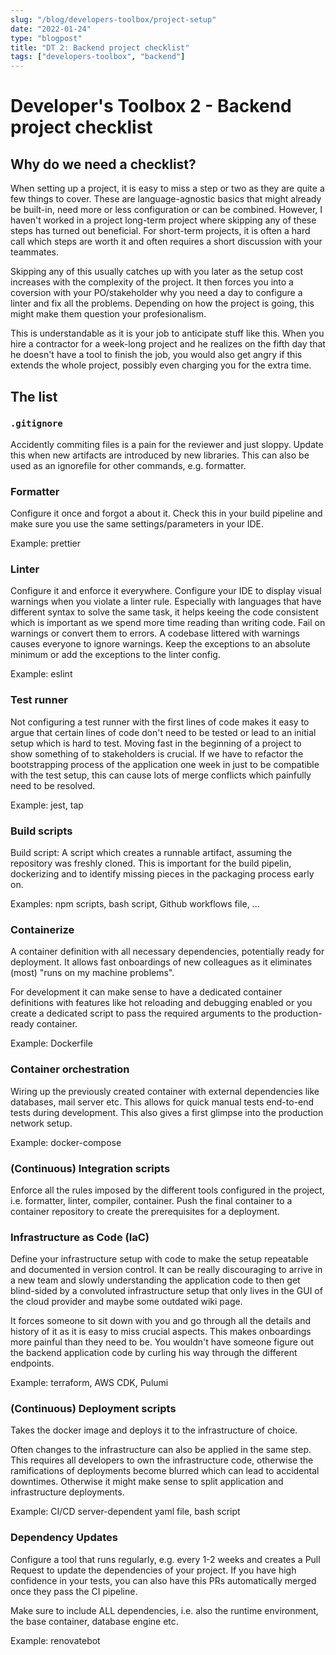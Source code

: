 ```yaml
---
slug: "/blog/developers-toolbox/project-setup"
date: "2022-01-24"
type: "blogpost"
title: "DT 2: Backend project checklist"
tags: ["developers-toolbox", "backend"]
---
```


# Developer's Toolbox 2 - Backend project checklist

## Why do we need a checklist?

When setting up a project, it is easy to miss a step or two as they are quite a few things to cover. These are language-agnostic basics that might already be built-in, need more or less configuration or can be combined. However, I haven't worked in a project long-term project where skipping any of these steps has turned out beneficial.
For short-term projects, it is often a hard call which steps are worth it and often requires a short discussion with your teammates.

Skipping any of this usually catches up with you later as the setup cost increases with the complexity of the project. It then forces you into a coversion with your PO/stakeholder why you need a day to configure a linter and fix all the problems. Depending on how the project is going, this might make them question your profesionalism.

This is understandable as it is your job to anticipate stuff like this. When you hire a contractor for a week-long project and he realizes on the fifth day that he doesn't have a tool to finish the job, you would also get angry if this extends the whole project, possibly even charging you for the extra time.

## The list

### `.gitignore`

Accidently commiting files is a pain for the reviewer and just sloppy. Update this when new artifacts are introduced by new libraries. This can also be used as an ignorefile for other commands, e.g. formatter.

### Formatter

Configure it once and forgot a about it. Check this in your build pipeline and make sure you use the same settings/parameters in your IDE.

Example: prettier

### Linter

Configure it and enforce it everywhere. Configure your IDE to display visual warnings when you violate a linter rule. Especially with languages that have different syntax to solve the same task, it helps keeing the code consistent which is important as we spend more time reading than writing code. Fail on warnings or convert them to errors. A codebase littered with warnings causes everyone to ignore warnings. Keep the exceptions to an absolute minimum or add the exceptions to the linter config.

Example: eslint

### Test runner

Not configuring a test runner with the first lines of code makes it easy to argue that certain lines of code don't need to be tested or lead to an initial setup which is hard to test. Moving fast in the beginning of a project to show something of to stakeholders is crucial. If we have to refactor the bootstrapping process of the application one week in just to be compatible with the test setup, this can cause lots of merge conflicts which painfully need to be resolved.

Example: jest, tap

### Build scripts

Build script: A script which creates a runnable artifact, assuming the repository was freshly cloned. This is important for the build pipelin, dockerizing and to identify missing pieces in the packaging process early on.

Examples: npm scripts, bash script, Github workflows file, ...

### Containerize

A container definition with all necessary dependencies, potentially ready for deployment. It allows fast onboardings of new colleagues as it eliminates (most) "runs on my machine problems".

For development it can make sense to have a dedicated container definitions with features like hot reloading and debugging enabled or you create a dedicated script to pass the required arguments to the production-ready container.

Example: Dockerfile

### Container orchestration

Wiring up the previously created container with external dependencies like databases, mail server etc. This allows for quick manual tests end-to-end tests during development. This also gives a first glimpse into the production network setup.

Example: docker-compose

### (Continuous) Integration scripts

Enforce all the rules imposed by the different tools configured in the project, i.e. formatter, linter, compiler, container. Push the final container to a container repository to create the prerequisites for a deployment.

### Infrastructure as Code (IaC)

Define your infrastructure setup with code to make the setup repeatable and documented in version control. It can be really discouraging to arrive in a new team and slowly understanding the application code to then get blind-sided by a convoluted infrastructure setup that only lives in the GUI of the cloud provider and maybe some outdated wiki page.

It forces someone to sit down with you and go through all the details and history of it as it is easy to miss crucial aspects. This makes onboardings more painful than they need to be. You wouldn't have someone figure out the backend application code by curling his way through the different endpoints.

Example: terraform, AWS CDK, Pulumi

### (Continuous) Deployment scripts

Takes the docker image and deploys it to the infrastructure of choice.

Often changes to the infrastructure can also be applied in the same step. This requires all developers to own the infrastructure code, otherwise the ramifications of deployments become blurred which can lead to accidental downtimes. Otherwise it might make sense to split application and infrastructure deployments.

Example: CI/CD server-dependent yaml file, bash script

### Dependency Updates

Configure a tool that runs regularly, e.g. every 1-2 weeks and creates a Pull Request to update the dependencies of your project. If you have high confidence in your tests, you can also have this PRs automatically merged once they pass the CI pipeline.

Make sure to include ALL dependencies, i.e. also the runtime environment, the base container, database engine etc.

Example: renovatebot
